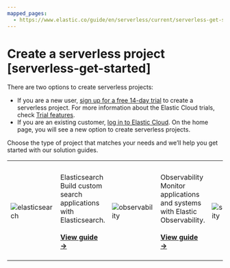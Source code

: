 ```yaml
---
mapped_pages:
  - https://www.elastic.co/guide/en/serverless/current/serverless-get-started.html
---
```


# Create a serverless project [serverless-get-started]

There are two options to create serverless projects:

* If you are a new user, [sign up for a free 14-day trial](https://cloud.elastic.co/serverless-registration) to create a serverless project. For more information about the Elastic Cloud trials, check [Trial features](create-an-organization.md#general-sign-up-trial-what-is-included-in-my-trial).
* If you are an existing customer, [log in to Elastic Cloud](https://cloud.elastic.co/login). On the home page, you will see a new option to create serverless projects.

Choose the type of project that matches your needs and we’ll help you get started with our solution guides.

|     |     |    |    |    |    |
| --- | --- |--- |--- |--- |--- |
|  |  |  |  |  |  |
| ![elasticsearch](https://www.elastic.co/docs/assets/images/elasticsearch.png "") | Elasticsearch<br> Build custom search applications with Elasticsearch.<br><br>[**View guide →**](../../../solutions/search/serverless-elasticsearch-get-started.md)<br> | ![observability](https://www.elastic.co/docs/assets/images/observability.png "") | Observability<br> Monitor applications and systems with Elastic Observability.<br><br>[**View guide →**](../../../solutions/observability/get-started/create-an-observability-project.md)<br> | ![security](https://www.elastic.co/docs/assets/images/security.png "") | Security<br> Detect, investigate, and respond to threats with Elastic Security.<br><br>[**View guide →**](../../../solutions/security/get-started/create-security-project.md)<br> |


